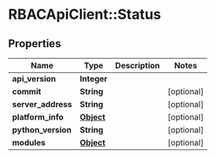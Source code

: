 # RBACApiClient::Status

## Properties
Name | Type | Description | Notes
------------ | ------------- | ------------- | -------------
**api_version** | **Integer** |  | 
**commit** | **String** |  | [optional] 
**server_address** | **String** |  | [optional] 
**platform_info** | [**Object**](.md) |  | [optional] 
**python_version** | **String** |  | [optional] 
**modules** | [**Object**](.md) |  | [optional] 


